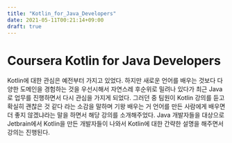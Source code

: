 ```yaml
---
title: "Kotlin_for_Java_Developers"
date: 2021-05-11T00:21:14+09:00
draft: true
---
```

# Coursera Kotlin for Java Developers
Kotlin에 대한 관심은 예전부터 가지고 있었다. 하지만 새로운 언어를 배우는 것보다 다양한 도메인을 경험하는 것을 우선시해서 자연스레 후순위로 밀려나 있다가 최근 Java로 업무를 진행하면서 다시 관심을 가지게 되었다. 그러던 중 팀원이 Kotlin 강의를 듣고 확실히 괜찮은 것 같다 라는 소감을 말하며 기왕 배우는 거 언어를 만든 사람에게 배우면 더 좋지 않겠냐라는 말을 하면서 해당 강의를 소개해주었다. Java 개발자들을 대상으로 Jetbrain에서 Kotlin을 만든 개발자들이 나와서 Kotlin에 대한 간략한 설명을 해주면서 강의는 진행된다.
